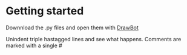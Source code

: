 # Getting started

Downnload the .py files and open them with [DrawBot](https://github.com/typemytype/drawbot/releases/latest/download/DrawBot.dmg)

Unindent triple hastagged lines and see what happens. Comments are marked with a single #
